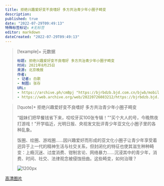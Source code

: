 ```yaml
---
title: 拒绝兴趣爱好变不良嗜好 多方共治青少年小圈子畸变
description:
published: true
date: "2022-07-29T09:49:13"
特殊标签标记: #无标签
editor: markdown
dateCreated: "2022-07-29T09:49:13"
---
```


> [!example]+ 元数据
>
> ```YAML
> 标题: 拒绝兴趣爱好变不良嗜好 多方共治青少年小圈子畸变
> 时间: 2021年8月25日
> 来源: 北京晚报
> 作者:
> - 记者: 白歌
> - 制图: 张存
> URL:
> - https://archive.ph/cmBpj "https://bjrbdzb.bjd.com.cn/bjwb/mobile/2021/20210825/20210825_008/content_20210825_008_1.htm#page7?digital:newspaperBjrb:AP6125e48ae4b0637be8b0b273"
> - https://web.archive.org/web/20220726083212/https://bjrbdzb.bjd.com.cn/bjwb/mobile/2021/20210825/20210825_m.html#page7
> ```

> [!quote]+ 拒绝兴趣爱好变不良嗜好 多方共治青少年小圈子畸变
>
> “姐妹们把早餐钱省下来，咬咬牙买100张专辑！”“买个大人的号，今晚熬夜打游戏！”开学临近，光明日报、央视发文批评青少年亚文化小圈子里的各种乱象。
>
> 饭圈、绘圈、游戏圈……因兴趣爱好而形成的亚文化小圈子让青少年享受着迥异于上一代的精神生活与社交关系，但封闭化的特征也使其滋生种种畸变：上瘾沉迷、过度消费、钳制言论、网络暴力……沉浸其中的青少年，消费、时间、社交、法律观念被侵蚀扭曲。这些畸变，如何治理？
>
> ![1200px](https://s3.tebi.io/ggame/news_archive/2021/拒绝兴趣爱好变不良嗜好/1200px.jpg)

[高清图片](https://s3.tebi.io/ggame/news_archive/2021/拒绝兴趣爱好变不良嗜好/3856px.jpg)
